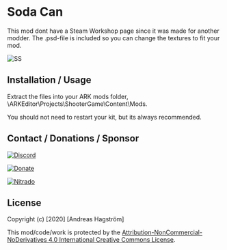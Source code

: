 # Soda Can

This mod dont have a Steam Workshop page since it was made for another modder. The .psd-file is included so you can change the textures to fit your mod.

![SS](https://i.gyazo.com/thumb/1200/e5090f55421834f30f5cb4e3e32388c1-jpg.jpg)

## Installation / Usage

Extract the files into your ARK mods folder, \ARKEditor\Projects\ShooterGame\Content\Mods\. 

You should not need to restart your kit, but its always recommended.

## Contact / Donations / Sponsor
[![Discord](https://i.imgur.com/DJdX8Sl.png)](https://discord.gg/RjNHWbX)

[![Donate](https://i.imgur.com/aZg9Uef.png)](https://www.paypal.com/cgi-bin/webscr?cmd=_s-xclick&hosted_button_id=VCWZQKLVK35J8)

[![Nitrado](https://i.imgur.com/UnEUi0X.png)](http://nitra.do/prome)

## License

Copyright (c) [2020] [Andreas Hagström]

This mod/code/work is protected by the [Attribution-NonCommercial-NoDerivatives 4.0 International Creative Commons License](https://creativecommons.org/licenses/by-nc-nd/4.0/legalcode).
